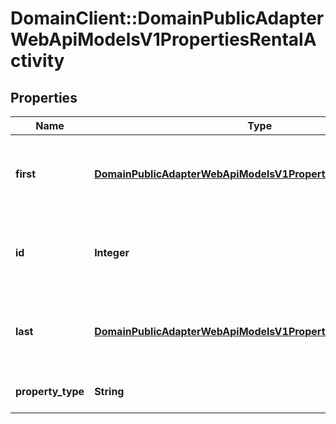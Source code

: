 # DomainClient::DomainPublicAdapterWebApiModelsV1PropertiesRentalActivity

## Properties
Name | Type | Description | Notes
------------ | ------------- | ------------- | -------------
**first** | [**DomainPublicAdapterWebApiModelsV1PropertiesActivityBoundary**](DomainPublicAdapterWebApiModelsV1PropertiesActivityBoundary.md) | The first activity considered to be part of this record. | [optional] 
**id** | **Integer** | The APM National Activity identifier for the record. | [optional] 
**last** | [**DomainPublicAdapterWebApiModelsV1PropertiesActivityBoundary**](DomainPublicAdapterWebApiModelsV1PropertiesActivityBoundary.md) | The last activity considered to be part of this record. | [optional] 
**property_type** | **String** | The type of the property. | [optional] 



